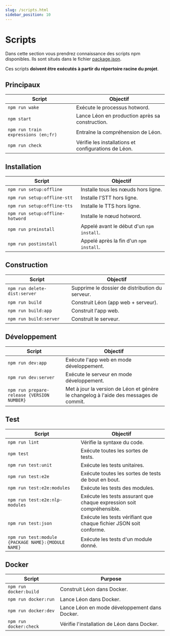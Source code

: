 ```yaml
---
slug: /scripts.html
sidebar_position: 10
---
```


# Scripts

Dans cette section vous prendrez connaissance des scripts npm disponibles. Ils sont situés dans le fichier [package.json](https://github.com/leon-ai/leon/blob/develop/package.json).

Ces scripts **doivent être exécutés à partir du répertoire racine du projet**.

## Principaux

| Script                                 | Objectif             |
| ----------------------------------------|--------------------|
| `npm run wake`            | Exécute le processus hotword.       |
| `npm start`            | Lance Léon en production après sa construction.       |
| `npm run train expressions (en;fr)`            | Entraîne la compréhension de Léon.       |
| `npm run check`            | Vérifie les installations et configurations de Léon.       |

## Installation

| Script                                 | Objectif             |
| ----------------------------------------|--------------------|
| `npm run setup:offline`            | Installe tous les nœuds hors ligne.       |
| `npm run setup:offline-stt`            | Installe l'STT hors ligne.       |
| `npm run setup:offline-tts`            | Installe le TTS hors ligne.       |
| `npm run setup:offline-hotword`            | Installe le nœud hotword.       |
| `npm run preinstall`            | Appelé avant le début d'un `npm install`.       |
| `npm run postinstall`            | Appelé après la fin d'un `npm install`.       |

## Construction

| Script                                 | Objectif             |
| ----------------------------------------|--------------------|
| `npm run delete-dist:server`            | Supprime le dossier de distribution du serveur.       |
| `npm run build`            | Construit Léon (app web + serveur).      |
| `npm run build:app`            | Construit l'app web.       |
| `npm run build:server`            | Construit le serveur.       |

## Développement

| Script                                 | Objectif             |
| ----------------------------------------|--------------------|
| `npm run dev:app`            | Exécute l'app web en mode développement.       |
| `npm run dev:server`            | Exécute le serveur en mode développement.       |
| `npm run prepare-release {VERSION NUMBER}`            | Met à jour la version de Léon et génère le changelog à l'aide des messages de commit.       |

## Test

| Script                                 | Objectif             |
| ----------------------------------------|--------------------|
| `npm run lint`            | Vérifie la syntaxe du code.       |
| `npm test`            | Exécute toutes les sortes de tests.       |
| `npm run test:unit`            | Exécute les tests unitaires.       |
| `npm run test:e2e`            | Exécute toutes les sortes de tests de bout en bout.       |
| `npm run test:e2e:modules`            | Exécute les tests des modules.        |
| `npm run test:e2e:nlp-modules`            | Exécute les tests assurant que chaque expression soit compréhensible.       |
| `npm run test:json`            | Exécute les tests vérifiant que chaque fichier JSON soit conforme.      |
| `npm run test:module {PACKAGE NAME}:{MODULE NAME}`            | Exécute les tests d'un module donné.       |

## Docker

| Script                                 | Purpose             |
| ----------------------------------------|--------------------|
| `npm run docker:build`            | Construit Léon dans Docker.       |
| `npm run docker:run`            | Lance Léon dans Docker.       |
| `npm run docker:dev`            | Lance Léon en mode développement dans Docker.       |
| `npm run docker:check`            | Vérifie l'installation de Léon dans Docker.       |
